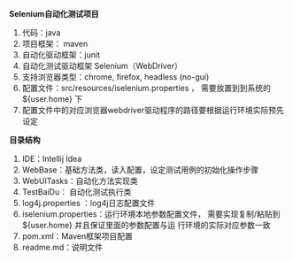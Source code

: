 **Selenium自动化测试项目**

1. 代码：java
2. 项目框架： maven
3. 自动化驱动框架：junit
4. 自动化测试驱动框架 Selenium（WebDriver）
5. 支持浏览器类型：chrome, firefox, headless (no-gui)
6. 配置文件：src/resources/iselenium.properties ， 需要放置到到系统的 ${user.home} 下
7. 配置文件中的对应浏览器webdriver驱动程序的路径要根据运行环境实际预先设定

**目录结构**
1. IDE：Intellij Idea
2. WebBase：基础⽅法类，读⼊配置，设定测试⽤例的初始化操作步骤
3. WebUITasks：⾃动化⽅法实现类
4. TestBaiDu： ⾃动化测试执⾏类
5. log4j.properties ：log4j⽇志配置⽂件
6. iselenium.properties：运⾏环境本地参数配置⽂件， 需要实现复制/粘贴到 ${user.home} 并且保证⾥⾯的参数配置与运
    ⾏环境的实际对应参数⼀致
7. pom.xml：Maven框架项⽬配置
8. readme.md：说明⽂件

